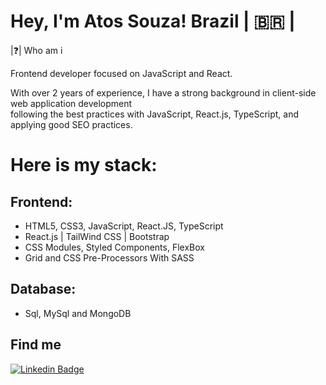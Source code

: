 # Hey, I'm Atos Souza!  Brazil  | 🇧🇷 |

|❓| Who am i 

Frontend developer focused on JavaScript and React.

With over 2 years of experience, I have a strong background in client-side web application development <br/> following the best practices with JavaScript, React.js, TypeScript, and applying good SEO practices.


# Here is my stack: 

## Frontend: 
- HTML5, CSS3, JavaScript, React.JS, TypeScript
- React.js | TailWind CSS | Bootstrap
- CSS Modules, Styled Components, FlexBox
- Grid and CSS Pre-Processors With SASS

## Database: 
- Sql, MySql and MongoDB


## Find me

[![Linkedin Badge](https://img.shields.io/badge/-Atos%20Souza-6633cc?style=flat-square&logo=Linkedin&logoColor=white&link=https://www.linkedin.com/in/atossouza/)](https://www.linkedin.com/in/atossouza/) 
